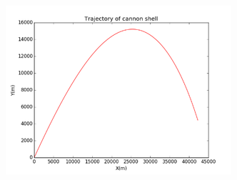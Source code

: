![结果图](https://github.com/403840723/computationalphysics_N2012301020102/blob/master/homework6/hw6-1.png)

